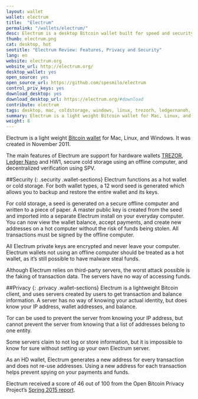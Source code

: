 ```yaml
---
layout: wallet
wallet: electrum
title:  "Electrum"
permalink: "/wallets/electrum/"
desc: Electrum is a desktop Bitcoin wallet built for speed and security. Its simple interface and advanced features make it a good option for new & advanced users.
thumb: electrum.png
cat: desktop, hot
seotitle: "Electrum Review: Features, Privacy and Security"
lang: en
website: electrum.org
website_url: http://electrum.org/
desktop_wallet: yes
open_source: yes
open_source_url: https://github.com/spesmilo/electrum
control_priv_keys: yes
download_desktop: yes
download_desktop_url: https://electrum.org/#download
contribute: electrum
tags: desktop, mac, coldstorage, windows, linux, trezorh, ledgernanoh, hw1h
summary: Electrum is a light weight Bitcoin wallet for Mac, Linux, and Windows. It was created in November 2011. The main features of Electrum are support for hardware wallets TREZOR, Ledger Nano and HW1, secure cold storage using an offline computer, and decentralized verification using SPV. Electrum is a good option for both beginners and advanced users. 
weight: 8
---
```

Electrum is a light weight [Bitcoin wallet](/wallets/) for Mac, Linux, and Windows. It was created in November 2011.

The main features of Electrum are support for hardware wallets [TREZOR](/wallets/trezor/), [Ledger Nano](/wallets/ledger-nano/) and HW1, secure cold storage using an offline computer, and decentralized verification using SPV.

##Security
{: .security .wallet-sections}
Electrum functions as a hot wallet or cold storage. For both wallet types, a 12 word seed is generated which allows you to backup and restore the entire wallet and its keys.

For cold storage, a seed is generated on a secure offline computer and written to a piece of paper. A master public key is created from the seed and imported into a separate Electrum install on your everyday computer. You can now view the wallet balance, accept payments, and create new addresses on a hot computer without the risk of funds being stolen. All transactions must be signed by the offline computer.

All Electrum private keys are encrypted and never leave your computer. Electrum wallets not using an offline computer should be treated as a hot wallet, as it’s still possible to have malware steal funds.

Although Electrum relies on third-party servers, the worst attack possible is the faking of transaction data. The servers have no way of accessing funds.

##Privacy
{: .privacy .wallet-sections}
Electrum is a lightweight Bitcoin client, and uses servers created by users to get transaction and balance information. A server has no way of knowing your actual identity, but does know your IP address, wallet addresses, and balance.

Tor can be used to prevent the server from knowing your IP address, but cannot prevent the server from knowing that a list of addresses belong to one entity.

Some servers claim to not log or store information, but it is impossible to know for sure without setting up your own Electrum server.

As an HD wallet, Electrum generates a new address for every transaction and does not re-use addresses. Using a new address for each transaction helps prevent spying on your payments and funds.

Electrum received a score of 46 out of 100 from the Open Bitcoin Privacy Project’s [Spring 2015 report](http://www.openbitcoinprivacyproject.org/2015/05/spring-2015-wallet-privacy-rating-report/).